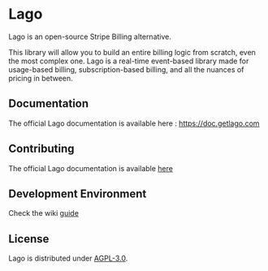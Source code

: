 # Lago

Lago is an open-source Stripe Billing alternative.

This library will allow you to build an entire billing logic from scratch, even the most complex one. Lago is a real-time event-based library made for usage-based billing, subscription-based billing, and all the nuances of pricing in between.

## Documentation

The official Lago documentation is available here : https://doc.getlago.com

## Contributing

The official Lago documentation is available [here](https://github.com/getlago/lago/blob/main/CONTRIBUTING.md)

## Development Environment

Check the wiki [guide](https://github.com/getlago/lago/wiki/Development-Environment)

## License

Lago is distributed under [AGPL-3.0](LICENSE).
